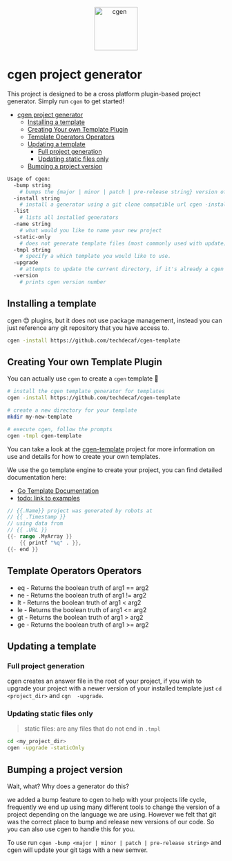 
<p align="center">
  <img alt="cgen" src="https://images.techdecaf.com/fit-in/100x/techdecaf/cgen_logo.png" width="100" />
</p>

# cgen project generator

This project is designed to be a cross platform plugin-based project generator.
Simply run `cgen` to get started!

- [cgen project generator](#cgen-project-generator)
  - [Installing a template](#installing-a-template)
  - [Creating Your own Template Plugin](#creating-your-own-template-plugin)
  - [Template Operators Operators](#template-operators-operators)
  - [Updating a template](#updating-a-template)
    - [Full project generation](#full-project-generation)
    - [Updating static files only](#updating-static-files-only)
  - [Bumping a project version](#bumping-a-project-version)

```bash
Usage of cgen:
  -bump string
    # bumps the {major | minor | patch | pre-release string} version of the current directory using git tags.
  -install string
    # install a generator using a git clone compatible url cgen -install <url>
  -list
    # lists all installed generators
  -name string
    # what would you like to name your new project
  -static-only
    # does not generate template files (most commonly used with update)
  -tmpl string
    # specify a which template you would like to use.
  -upgrade
    # attempts to update the current directory, if it's already a cgen project
  -version
    # prints cgen version number
```

## Installing a template

cgen :heart_eyes: plugins, but it does not use package management, instead you can just reference any git repository that you have access to.

```bash
cgen -install https://github.com/techdecaf/cgen-template
```

## Creating Your own Template Plugin

You can actually use `cgen` to create a `cgen` template :tada:

```bash
# install the cgen template generator for templates
cgen -install https://github.com/techdecaf/cgen-template

# create a new directory for your template
mkdir my-new-template

# execute cgen, follow the prompts
cgen -tmpl cgen-template
```

You can take a look at the [cgen-template](https://github.com/techdecaf/cgen-template) project for more information on use and details for how to create your own templates.

We use the go template engine to create your project, you can find detailed documentation here:

- [Go Template Documentation](https://golang.org/pkg/html/template/)
- [todo: link to examples](/examples)

```go
// {{.Name}} project was generated by robots at
// {{ .Timestamp }}
// using data from
// {{ .URL }}
{{- range .MyArray }}
    {{ printf "%q" . }},
{{- end }}
```

## Template Operators Operators

- eq - Returns the boolean truth of arg1 == arg2
- ne - Returns the boolean truth of arg1 != arg2
- lt - Returns the boolean truth of arg1 < arg2
- le - Returns the boolean truth of arg1 <= arg2
- gt - Returns the boolean truth of arg1 > arg2
- ge - Returns the boolean truth of arg1 >= arg2

## Updating a template

### Full project generation

cgen creates an answer file in the root of your project, if you wish to upgrade your project with a newer version of your installed template just `cd <project_dir>` and `cgn  -upgrade`.

### Updating static files only

> static files: are any files that do not end in `.tmpl`

```bash
cd <my_project_dir>
cgen -upgrade -staticOnly
```

## Bumping a project version

Wait, what? Why does a generator do this?

we added a bump feature to cgen to help with your projects life cycle, frequently we end up using many different tools to change the version of a project depending on the language we are using.  However we felt that git was the correct place to bump and release new versions of our code.  So you can also use cgen to handle this for you.

To use run `cgen -bump <major | minor | patch | pre-release string>` and cgen will update your git tags with a new semver.
